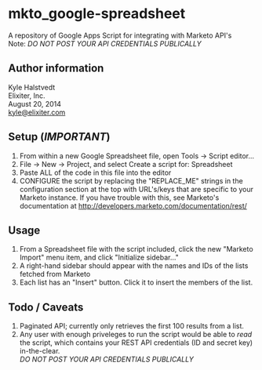 mkto_google-spreadsheet
=======================

A repository of Google Apps Script for integrating with Marketo API's  
Note: _DO NOT POST YOUR API CREDENTIALS PUBLICALLY_

Author information
--------------------
Kyle Halstvedt  
Elixiter, Inc.  
August 20, 2014  
kyle@elixiter.com

Setup (*IMPORTANT*)
--------------------
1. From within a new Google Spreadsheet file,
   open Tools -> Script editor...
2. File -> New -> Project, and select
  Create a script for: Spreadsheet
3. Paste ALL of the code in this file into
   the editor
4. CONFIGURE the script by replacing the
  "REPLACE_ME" strings in the configuration
  section at the top with URL's/keys that
  are specific to your Marketo instance.
  If you have trouble with this, see
  Marketo's documentation at
  http://developers.marketo.com/documentation/rest/

Usage
--------------------
1. From a Spreadsheet file with the script
  included, click the new "Marketo Import"
  menu item, and click "Initialize sidebar..."
2. A right-hand sidebar should appear with the names
  and IDs of the lists fetched from Marketo
3. Each list has an "Insert" button. Click it to insert
  the members of the list.

Todo / Caveats
--------------------
1. Paginated API; currently only retrieves
  the first 100 results from a list.
2. Any user with enough priveleges to run the script
   would be able to *read* the script, which contains
   your REST API credentials (ID and secret key) in-the-clear.  
   _DO NOT POST YOUR API CREDENTIALS PUBLICALLY_
